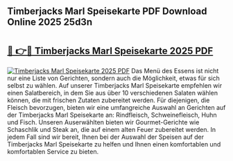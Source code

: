 ## Timberjacks Marl Speisekarte PDF Download Online 2025 25d3n

# <h2><a href="http://gca09jc.nevu.top/?p=Timberjacks+Marl+Speisekarte">🔗 👉🔴 Timberjacks Marl Speisekarte 2025 PDF</a></h2>

[![Timberjacks Marl Speisekarte 2025 PDF](https://i.imgur.com/dBaPXMq.png)](http://gca09jc.nevu.top/?p=Timberjacks+Marl+Speisekarte)
Das Menü des Essens ist nicht nur eine Liste von Gerichten, sondern auch die Möglichkeit, etwas für sich selbst zu wählen. Auf unserer Timberjacks Marl Speisekarte empfehlen wir einen Salatbereich, in dem Sie aus über 10 verschiedenen Salaten wählen können, die mit frischen Zutaten zubereitet werden. Für diejenigen, die Fleisch bevorzugen, bieten wir eine umfangreiche Auswahl an Gerichten auf der Timberjacks Marl Speisekarte an: Rindfleisch, Schweinefleisch, Huhn und Fisch. Unseren Auserwählten bieten wir Gourmet-Gerichte wie Schaschlik und Steak an, die auf einem alten Feuer zubereitet werden. In jedem Fall sind wir bereit, Ihnen bei der Auswahl der Speisen auf der Timberjacks Marl Speisekarte zu helfen und Ihnen einen komfortablen und komfortablen Service zu bieten.
